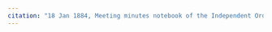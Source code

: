 ```yaml
---
citation: "18 Jan 1884, Meeting minutes notebook of the Independent Order of Good Templars, High Bridge Lodge No. 296, Tompkins County History Center, Ithaca NY."
---
```



